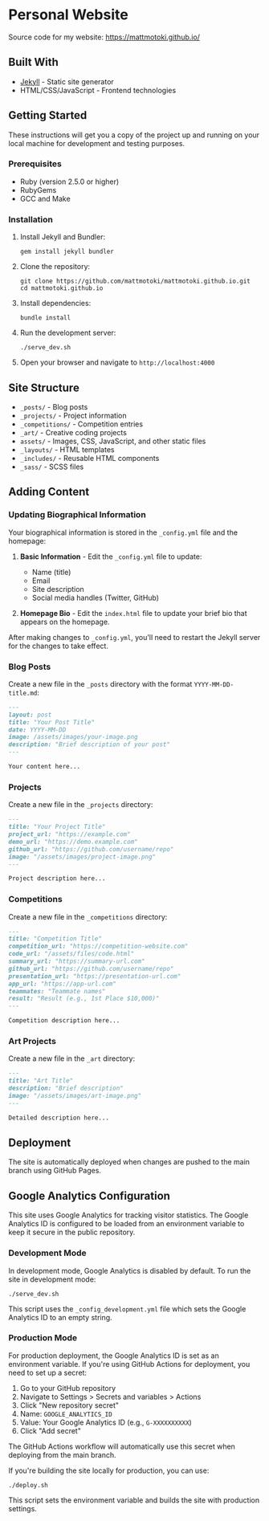 # Personal Website

Source code for my website: https://mattmotoki.github.io/

## Built With

- [Jekyll](https://jekyllrb.com/) - Static site generator
- HTML/CSS/JavaScript - Frontend technologies

## Getting Started

These instructions will get you a copy of the project up and running on your local machine for development and testing purposes.

### Prerequisites

- Ruby (version 2.5.0 or higher)
- RubyGems
- GCC and Make

### Installation

1. Install Jekyll and Bundler:
   ```
   gem install jekyll bundler
   ```

2. Clone the repository:
   ```
   git clone https://github.com/mattmotoki/mattmotoki.github.io.git
   cd mattmotoki.github.io
   ```

3. Install dependencies:
   ```
   bundle install
   ```

4. Run the development server:
   ```
   ./serve_dev.sh
   ```

5. Open your browser and navigate to `http://localhost:4000`

## Site Structure

- `_posts/` - Blog posts
- `_projects/` - Project information
- `_competitions/` - Competition entries
- `_art/` - Creative coding projects
- `assets/` - Images, CSS, JavaScript, and other static files
- `_layouts/` - HTML templates
- `_includes/` - Reusable HTML components
- `_sass/` - SCSS files

## Adding Content

### Updating Biographical Information

Your biographical information is stored in the `_config.yml` file and the homepage:

1. **Basic Information** - Edit the `_config.yml` file to update:
   - Name (title)
   - Email
   - Site description
   - Social media handles (Twitter, GitHub)

2. **Homepage Bio** - Edit the `index.html` file to update your brief bio that appears on the homepage.

After making changes to `_config.yml`, you'll need to restart the Jekyll server for the changes to take effect.

### Blog Posts

Create a new file in the `_posts` directory with the format `YYYY-MM-DD-title.md`:

```markdown
---
layout: post
title: "Your Post Title"
date: YYYY-MM-DD
image: /assets/images/your-image.png
description: "Brief description of your post"
---

Your content here...
```

### Projects

Create a new file in the `_projects` directory:

```markdown
---
title: "Your Project Title"
project_url: "https://example.com"
demo_url: "https://demo.example.com"
github_url: "https://github.com/username/repo"
image: "/assets/images/project-image.png"
---

Project description here...
```

### Competitions

Create a new file in the `_competitions` directory:

```markdown
---
title: "Competition Title"
competition_url: "https://competition-website.com"
code_url: "/assets/files/code.html"
summary_url: "https://summary-url.com"
github_url: "https://github.com/username/repo"
presentation_url: "https://presentation-url.com"
app_url: "https://app-url.com"
teammates: "Teammate names"
result: "Result (e.g., 1st Place $10,000)"
---

Competition description here...
```

### Art Projects

Create a new file in the `_art` directory:

```markdown
---
title: "Art Title"
description: "Brief description"
image: "/assets/images/art-image.png"
---

Detailed description here...
```

## Deployment

The site is automatically deployed when changes are pushed to the main branch using GitHub Pages.

## Google Analytics Configuration

This site uses Google Analytics for tracking visitor statistics. The Google Analytics ID is configured to be loaded from an environment variable to keep it secure in the public repository.

### Development Mode

In development mode, Google Analytics is disabled by default. To run the site in development mode:

```
./serve_dev.sh
```

This script uses the `_config_development.yml` file which sets the Google Analytics ID to an empty string.

### Production Mode

For production deployment, the Google Analytics ID is set as an environment variable. If you're using GitHub Actions for deployment, you need to set up a secret:

1. Go to your GitHub repository
2. Navigate to Settings > Secrets and variables > Actions
3. Click "New repository secret"
4. Name: `GOOGLE_ANALYTICS_ID`
5. Value: Your Google Analytics ID (e.g., `G-XXXXXXXXXX`)
6. Click "Add secret"

The GitHub Actions workflow will automatically use this secret when deploying from the main branch.

If you're building the site locally for production, you can use:

```
./deploy.sh
```

This script sets the environment variable and builds the site with production settings. 